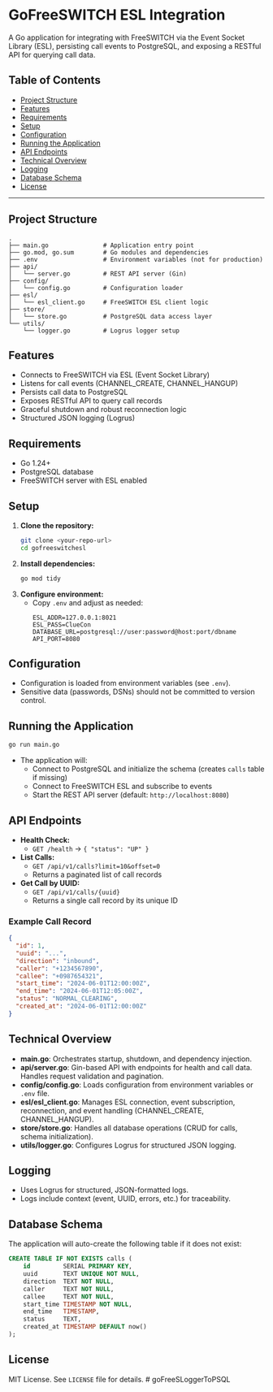 # GoFreeSWITCH ESL Integration

A Go application for integrating with FreeSWITCH via the Event Socket Library (ESL), persisting call events to PostgreSQL, and exposing a RESTful API for querying call data.

## Table of Contents
- [Project Structure](#project-structure)
- [Features](#features)
- [Requirements](#requirements)
- [Setup](#setup)
- [Configuration](#configuration)
- [Running the Application](#running-the-application)
- [API Endpoints](#api-endpoints)
- [Technical Overview](#technical-overview)
- [Logging](#logging)
- [Database Schema](#database-schema)
- [License](#license)

---

## Project Structure
```
.
├── main.go               # Application entry point
├── go.mod, go.sum        # Go modules and dependencies
├── .env                  # Environment variables (not for production)
├── api/
│   └── server.go         # REST API server (Gin)
├── config/
│   └── config.go         # Configuration loader
├── esl/
│   └── esl_client.go     # FreeSWITCH ESL client logic
├── store/
│   └── store.go          # PostgreSQL data access layer
└── utils/
    └── logger.go         # Logrus logger setup
```

## Features
- Connects to FreeSWITCH via ESL (Event Socket Library)
- Listens for call events (CHANNEL_CREATE, CHANNEL_HANGUP)
- Persists call data to PostgreSQL
- Exposes RESTful API to query call records
- Graceful shutdown and robust reconnection logic
- Structured JSON logging (Logrus)

## Requirements
- Go 1.24+
- PostgreSQL database
- FreeSWITCH server with ESL enabled

## Setup
1. **Clone the repository:**
   ```sh
   git clone <your-repo-url>
   cd gofreeswitchesl
   ```
2. **Install dependencies:**
   ```sh
   go mod tidy
   ```
3. **Configure environment:**
   - Copy `.env` and adjust as needed:
     ```env
     ESL_ADDR=127.0.0.1:8021
     ESL_PASS=ClueCon
     DATABASE_URL=postgresql://user:password@host:port/dbname
     API_PORT=8080
     ```

## Configuration
- Configuration is loaded from environment variables (see `.env`).
- Sensitive data (passwords, DSNs) should not be committed to version control.

## Running the Application
```sh
go run main.go
```
- The application will:
  - Connect to PostgreSQL and initialize the schema (creates `calls` table if missing)
  - Connect to FreeSWITCH ESL and subscribe to events
  - Start the REST API server (default: `http://localhost:8080`)

## API Endpoints
- **Health Check:**
  - `GET /health` → `{ "status": "UP" }`
- **List Calls:**
  - `GET /api/v1/calls?limit=10&offset=0`
  - Returns a paginated list of call records
- **Get Call by UUID:**
  - `GET /api/v1/calls/{uuid}`
  - Returns a single call record by its unique ID

### Example Call Record
```json
{
  "id": 1,
  "uuid": "...",
  "direction": "inbound",
  "caller": "+1234567890",
  "callee": "+0987654321",
  "start_time": "2024-06-01T12:00:00Z",
  "end_time": "2024-06-01T12:05:00Z",
  "status": "NORMAL_CLEARING",
  "created_at": "2024-06-01T12:00:00Z"
}
```

## Technical Overview
- **main.go**: Orchestrates startup, shutdown, and dependency injection.
- **api/server.go**: Gin-based API with endpoints for health and call data. Handles request validation and pagination.
- **config/config.go**: Loads configuration from environment variables or `.env` file.
- **esl/esl_client.go**: Manages ESL connection, event subscription, reconnection, and event handling (CHANNEL_CREATE, CHANNEL_HANGUP).
- **store/store.go**: Handles all database operations (CRUD for calls, schema initialization).
- **utils/logger.go**: Configures Logrus for structured JSON logging.

## Logging
- Uses Logrus for structured, JSON-formatted logs.
- Logs include context (event, UUID, errors, etc.) for traceability.

## Database Schema
The application will auto-create the following table if it does not exist:
```sql
CREATE TABLE IF NOT EXISTS calls (
    id         SERIAL PRIMARY KEY,
    uuid       TEXT UNIQUE NOT NULL,
    direction  TEXT NOT NULL,
    caller     TEXT NOT NULL,
    callee     TEXT NOT NULL,
    start_time TIMESTAMP NOT NULL,
    end_time   TIMESTAMP,
    status     TEXT,
    created_at TIMESTAMP DEFAULT now()
);
```

## License
MIT License. See `LICENSE` file for details.
#   g o F r e e S L o g g e r T o P S Q L  
 